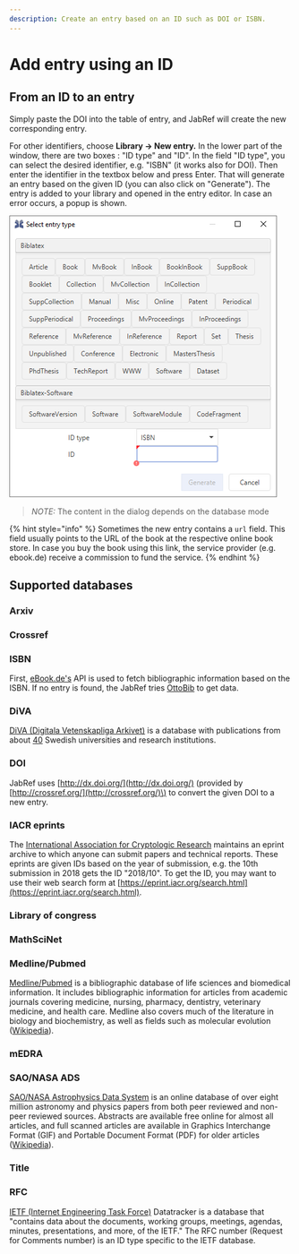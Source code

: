 ```yaml
---
description: Create an entry based on an ID such as DOI or ISBN.
---
```


# Add entry using an ID

## From an ID to an entry

Simply paste the DOI into the table of entry, and JabRef will create the new corresponding entry.

For other identifiers, choose **Library → New entry.** In the lower part of the window, there are two boxes : "ID type" and "ID". In the field "ID type", you can select the desired identifier, e.g. "ISBN" \(it works also for DOI\). Then enter the identifier in the textbox below and press Enter. That will generate an entry based on the given ID \(you can also click on "Generate"\). The entry is added to your library and opened in the entry editor. In case an error occurs, a popup is shown.

![](../.gitbook/assets/entrytype-dialog.png)

> _NOTE:_ The content in the dialog depends on the database mode

{% hint style="info" %}
Sometimes the new entry contains a `url` field. This field usually points to the URL of the book at the respective online book store. In case you buy the book using this link, the service provider \(e.g. ebook.de\) receive a commission to fund the service.
{% endhint %}

## Supported databases

### Arxiv

### Crossref

### ISBN

First, [eBook.de's](https://www.ebook.de/de/) API is used to fetch bibliographic information based on the ISBN. If no entry is found, the JabRef tries [OttoBib](https://www.ottobib.com/) to get data.

### DiVA

[DiVA \(Digitala Vetenskapliga Arkivet\)](https://info.diva-portal.org/about-diva/) is a database with publications from about [40](https://www.diva-portal.org/smash/aboutdiva.jsf) Swedish universities and research institutions.

### DOI

JabRef uses [http://dx.doi.org/](http://dx.doi.org/) \(provided by [http://crossref.org/](http://crossref.org/)\) to convert the given DOI to a new entry.

### IACR eprints

The [International Association for Cryptologic Research](https://www.iacr.org/) maintains an eprint archive to which anyone can submit papers and technical reports. These eprints are given IDs based on the year of submission, e.g. the 10th submission in 2018 gets the ID "2018/10". To get the ID, you may want to use their web search form at [https://eprint.iacr.org/search.html](https://eprint.iacr.org/search.html).

### Library of congress

### MathSciNet

### Medline/Pubmed

[Medline/Pubmed](https://www.nlm.nih.gov/bsd/medline.html) is a bibliographic database of life sciences and biomedical information. It includes bibliographic information for articles from academic journals covering medicine, nursing, pharmacy, dentistry, veterinary medicine, and health care. Medline also covers much of the literature in biology and biochemistry, as well as fields such as molecular evolution \([Wikipedia](https://en.wikipedia.org/wiki/MEDLINE)\).

### mEDRA

### SAO/NASA ADS

[SAO/NASA Astrophysics Data System](http://www.adsabs.harvard.edu/) is an online database of over eight million astronomy and physics papers from both peer reviewed and non-peer reviewed sources. Abstracts are available free online for almost all articles, and full scanned articles are available in Graphics Interchange Format \(GIF\) and Portable Document Format \(PDF\) for older articles \([Wikipedia](https://en.wikipedia.org/wiki/Astrophysics_Data_System)\).

### Title

### **RFC**

[IETF \(Internet Engineering Task Force\)](https://datatracker.ietf.org/) Datatracker is a database that "contains data about the documents, working groups, meetings, agendas, minutes, presentations, and more, of the IETF." The RFC number \(Request for Comments number\) is an ID type specific to the IETF database.

